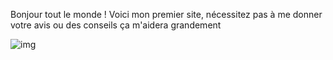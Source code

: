 Bonjour tout le monde ! Voici mon premier site, nécessitez pas à me donner votre avis ou des conseils ça m'aidera grandement

![img](https://github.com/Gmanastyl/abc-lab/assets/123044890/40dfb240-f8de-4926-b5d4-d36b003d3071)
